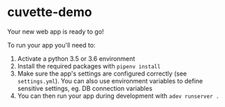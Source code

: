 cuvette-demo
============

Your new web app is ready to go!

To run your app you'll need to:

1. Activate a python 3.5 or 3.6 environment
2. Install the required packages with `pipenv install`
3. Make sure the app's settings are configured correctly (see `settings.yml`). You can also
 use environment variables to define sensitive settings, eg. DB connection variables
4. You can then run your app during development with `adev runserver .`
